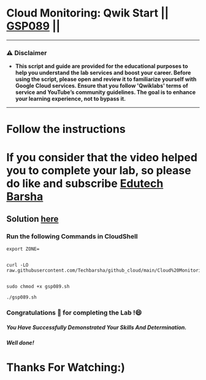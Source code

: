 # Cloud Monitoring: Qwik Start || [GSP089](https://www.cloudskillsboost.google/focuses/10599?parent=catalog) ||
---
### ⚠️ Disclaimer
- **This script and guide are provided for  the educational purposes to help you understand the lab services and boost your career. Before using the script, please open and review it to familiarize yourself with Google Cloud services. Ensure that you follow 'Qwiklabs' terms of service and YouTube’s community guidelines. The goal is to enhance your learning experience, not to bypass it.**
---
# Follow the instructions

# If you consider that the video helped you to complete your lab, so please do like and subscribe [Edutech Barsha](https://www.youtube.com/@edutechbarsha)
## Solution [here](https://youtu.be/VUFxW1TUMX0)

### Run the following Commands in CloudShell

```
export ZONE=


curl -LO raw.githubusercontent.com/Techbarsha/github_cloud/main/Cloud%20Monitoring%3A%20Qwik%20Start/gsp089.sh


sudo chmod +x gsp089.sh

./gsp089.sh
```
### Congratulations 🎉 for completing the Lab !😄

##### *You Have Successfully Demonstrated Your Skills And Determination.*

#### *Well done!*

# Thanks For Watching:)
